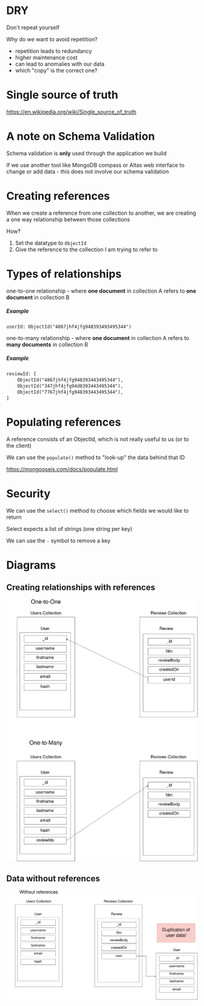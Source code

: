 # DRY

Don't repeat yourself

Why do we want to avoid repetition?

- repetition leads to redundancy
- higher maintenance cost
- can lead to anomalies with our data
- which "copy" is the correct one?

# Single source of truth

https://en.wikipedia.org/wiki/Single_source_of_truth

# A note on Schema Validation

Schema validation is **only** used through the application we build

If we use another tool like MongoDB compass or Altas web interface to change or add data - this does not involve our schema validation

# Creating references

When we create a reference from one collection to another, we are creating a one way relationship between those collections

How?

1. Set the datatype to `ObjectId`
2. Give the reference to the collection I am trying to refer to

# Types of relationships

one-to-one relationship - where **one document** in collection A refers to **one document** in collection B

##### Example
```
userId: ObjectId("4867jhf4jfg948393493495344")
```

one-to-many relationship - where **one document** in collection A refers to **many documents** in collection B

##### Example
```
reviewId: [
    ObjectId("4867jhf4jfg948393443495344"),
    ObjectId("347jhf4jfg94d8393443495344"),
    ObjectId("7767jhf4jfg948393443495344"),
]
```

# Populating references

A reference consists of an ObjectId, which is not really useful to us (or to the client)

We can use the `populate()` method to "look-up" the data behind that ID

https://mongoosejs.com/docs/populate.html

# Security

We can use the `select()` method to choose which fields we would like to return

Select expects a list of strings (one string per key)

We can use the `-` symbol to remove a key

# Diagrams

## Creating relationships with references

![References-relationships](./MongoDB%20references-references.drawio.png)

## Data without references

![Data without references](./MongoDB%20references-without%20references.drawio.png)
